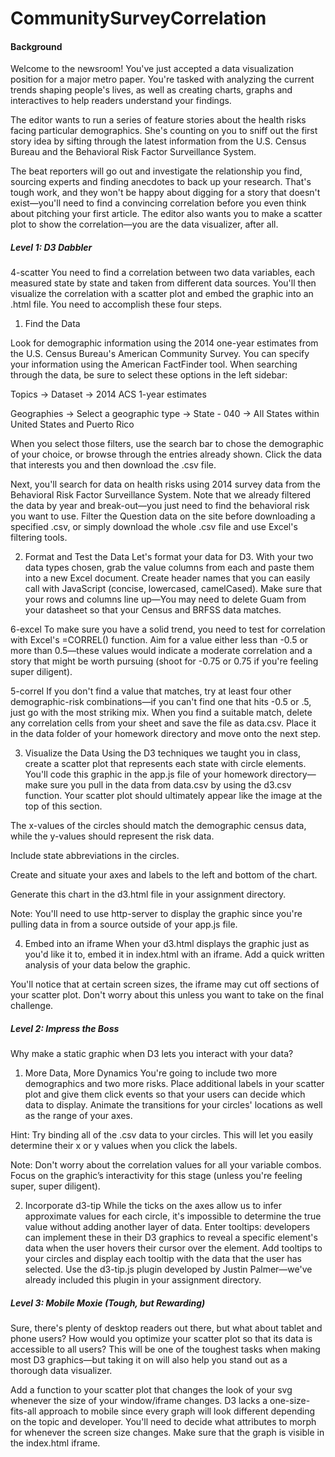 # CommunitySurveyCorrelation

#### Background
Welcome to the newsroom! You've just accepted a data visualization position for a major metro paper. You're tasked with analyzing the current trends shaping people's lives, as well as creating charts, graphs and interactives to help readers understand your findings.

The editor wants to run a series of feature stories about the health risks facing particular demographics. She's counting on you to sniff out the first story idea by sifting through the latest information from the U.S. Census Bureau and the Behavioral Risk Factor Surveillance System.

The beat reporters will go out and investigate the relationship you find, sourcing experts and finding anecdotes to back up your research. That's tough work, and they won't be happy about digging for a story that doesn't exist—you'll need to find a convincing correlation before you even think about pitching your first article. The editor also wants you to make a scatter plot to show the correlation—you are the data visualizer, after all.

##### Level 1: D3 Dabbler
4-scatter
You need to find a correlation between two data variables, each measured state by state and taken from different data sources. You'll then visualize the correlation with a scatter plot and embed the graphic into an .html file. You need to accomplish these four steps.

1. Find the Data

Look for demographic information using the 2014 one-year estimates from the U.S. Census Bureau's American Community Survey. You can specify your information using the American FactFinder tool. When searching through the data, be sure to select these options in the left sidebar:

Topics -> Dataset -> 2014 ACS 1-year estimates

Geographies -> Select a geographic type -> State - 040 -> All States within United States and Puerto Rico

When you select those filters, use the search bar to chose the demographic of your choice, or browse through the entries already shown. Click the data that interests you and then download the .csv file.

Next, you'll search for data on health risks using 2014 survey data from the Behavioral Risk Factor Surveillance System. Note that we already filtered the data by year and break-out—you just need to find the behavioral risk you want to use. Filter the Question data on the site before downloading a specified .csv, or simply download the whole .csv file and use Excel's filtering tools.

2. Format and Test the Data
Let's format your data for D3. With your two data types chosen, grab the value columns from each and paste them into a new Excel document. Create header names that you can easily call with JavaScript (concise, lowercased, camelCased). Make sure that your rows and columns line up—You may need to delete Guam from your datasheet so that your Census and BRFSS data matches.

6-excel
To make sure you have a solid trend, you need to test for correlation with Excel's =CORREL() function. Aim for a value either less than -0.5 or more than 0.5—these values would indicate a moderate correlation and a story that might be worth pursuing (shoot for -0.75 or 0.75 if you're feeling super diligent).

5-correl
If you don't find a value that matches, try at least four other demographic-risk combinations—if you can't find one that hits -0.5 or .5, just go with the most striking mix.
When you find a suitable match, delete any correlation cells from your sheet and save the file as data.csv. Place it in the data folder of your homework directory and move onto the next step.

3. Visualize the Data
Using the D3 techniques we taught you in class, create a scatter plot that represents each state with circle elements. You'll code this graphic in the app.js file of your homework directory—make sure you pull in the data from data.csv by using the d3.csv function. Your scatter plot should ultimately appear like the image at the top of this section.

The x-values of the circles should match the demographic census data, while the y-values should represent the risk data.

Include state abbreviations in the circles.

Create and situate your axes and labels to the left and bottom of the chart.

Generate this chart in the d3.html file in your assignment directory.

Note: You'll need to use http-server to display the graphic since you're pulling data in from a source outside of your app.js file.

4. Embed into an iframe
When your d3.html displays the graphic just as you'd like it to, embed it in index.html with an iframe. Add a quick written analysis of your data below the graphic.

You'll notice that at certain screen sizes, the iframe may cut off sections of your scatter plot. Don't worry about this unless you want to take on the final challenge.

##### Level 2: Impress the Boss
Why make a static graphic when D3 lets you interact with your data?

1. More Data, More Dynamics
You're going to include two more demographics and two more risks. Place additional labels in your scatter plot and give them click events so that your users can decide which data to display. Animate the transitions for your circles' locations as well as the range of your axes.

Hint: Try binding all of the .csv data to your circles. This will let you easily determine their x or y values when you click the labels.

Note: Don't worry about the correlation values for all your variable combos. Focus on the graphic’s interactivity for this stage (unless you're feeling super, super diligent).

2. Incorporate d3-tip
While the ticks on the axes allow us to infer approximate values for each circle, it's impossible to determine the true value without adding another layer of data. Enter tooltips: developers can implement these in their D3 graphics to reveal a specific element's data when the user hovers their cursor over the element. Add tooltips to your circles and display each tooltip with the data that the user has selected. Use the d3-tip.js plugin developed by Justin Palmer—we've already included this plugin in your assignment directory.


##### Level 3: Mobile Moxie (Tough, but Rewarding)
Sure, there's plenty of desktop readers out there, but what about tablet and phone users? How would you optimize your scatter plot so that its data is accessible to all users? This will be one of the toughest tasks when making most D3 graphics—but taking it on will also help you stand out as a thorough data visualizer.

Add a function to your scatter plot that changes the look of your svg whenever the size of your window/iframe changes. D3 lacks a one-size-fits-all approach to mobile since every graph will look different depending on the topic and developer. You'll need to decide what attributes to morph for whenever the screen size changes. Make sure that the graph is visible in the index.html iframe.
